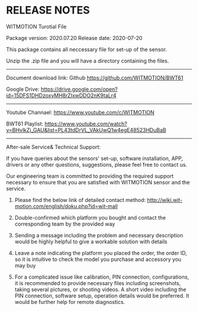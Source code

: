 RELEASE NOTES
=============
WITMOTION Turotial File 

Package version: 2020.07.20
Release date:    2020-07-20

This package contains all neccessary file for set-up of the sensor. 

Unzip the .zip file and you will have a directory containing the files.

-----------

Document download link:
Github 
https://github.com/WITMOTION/BWT61

Google Drive: 
https://drive.google.com/open?id=15DFS1DHDzoxyMH8rZIxwDDO2nK9taLr4

-----------
Youtube Channael: 
https://www.youtube.com/c/WITMOTION

BWT61 Playlist: 
https://www.youtube.com/watch?v=BHvlkZj_GAU&list=PL43tdDrVL_VAkUwQ1w4egE48523HDuBaB

-----------
After-sale Service& Technical Support: 

If you have queries about the sensors' set-up, software installation, APP, drivers or any other questions, suggestions, please feel free to contact us.

Our engineering team is committed to providing the required support necessary to ensure that you are satisfied with WITMOTION sensor and the service.

1. Please find the below link of detailed contact method: 
http://wiki.wit-motion.com/english/doku.php?id=wit-mall

2. Double-confirmed which platform you bought and contact the corresponding team by the provided way

3. Sending a message including the problem and necessary description would be highly helpful to give a workable solution with details

4. Leave a note indicating the platform you placed the order, the order ID, so it is intuitive to check the model you purchase and accessory you may buy

5. For a complicated issue like calibration, PIN connection, configurations, it is recommended to provide necessary files including screenshots, 
taking several pictures, or shooting videos. A short video including the PIN connection, software setup, operation details would be preferred.
It would be further help for remote diagnostics.
